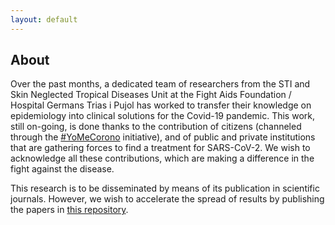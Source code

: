 ```yaml
---
layout: default
---
```


## About

<!-- img class="profile-picture" src="logo_en.png" -->

Over the past months, a dedicated team of researchers from the STI and Skin Neglected Tropical Diseases Unit at the Fight Aids Foundation / Hospital Germans Trias i Pujol has worked to transfer their knowledge on epidemiology into clinical solutions for the Covid-19 pandemic. This work, still on-going, is done thanks to the contribution of citizens (channeled through the [#YoMeCorono](https://www.yomecorono.com/) initiative), and of public and private institutions that are gathering forces to find a treatment for SARS-CoV-2. We wish to acknowledge all these contributions, which are making a difference in the fight against the disease. 

This research is to be disseminated by means of its publication in scientific journals. However, we wish to accelerate the spread of results by publishing the papers in [this repository](.).
